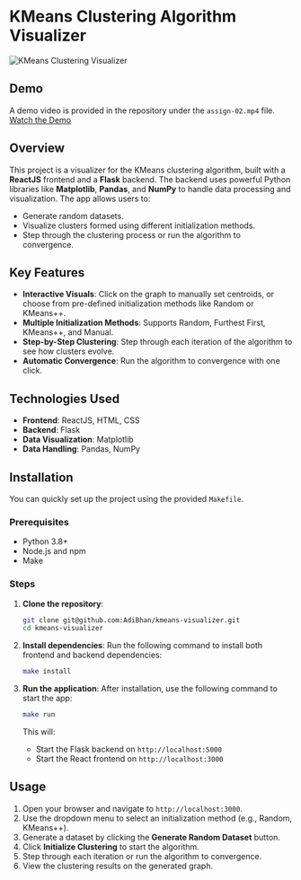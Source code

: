 # KMeans Clustering Algorithm Visualizer

![KMeans Clustering Visualizer](https://i.gyazo.com/fea9be841df1375055f5520a6a57b394.png)

## Demo

A demo video is provided in the repository under the `assign-02.mp4` file. [Watch the Demo](./assign-02.mp4)

## Overview

This project is a visualizer for the KMeans clustering algorithm, built with a **ReactJS** frontend and a **Flask** backend. The backend uses powerful Python libraries like **Matplotlib**, **Pandas**, and **NumPy** to handle data processing and visualization. The app allows users to:
- Generate random datasets.
- Visualize clusters formed using different initialization methods.
- Step through the clustering process or run the algorithm to convergence.

## Key Features
- **Interactive Visuals**: Click on the graph to manually set centroids, or choose from pre-defined initialization methods like Random or KMeans++.
- **Multiple Initialization Methods**: Supports Random, Furthest First, KMeans++, and Manual.
- **Step-by-Step Clustering**: Step through each iteration of the algorithm to see how clusters evolve.
- **Automatic Convergence**: Run the algorithm to convergence with one click.

## Technologies Used
- **Frontend**: ReactJS, HTML, CSS
- **Backend**: Flask
- **Data Visualization**: Matplotlib
- **Data Handling**: Pandas, NumPy

## Installation

You can quickly set up the project using the provided `Makefile`.

### Prerequisites
- Python 3.8+
- Node.js and npm
- Make

### Steps

1. **Clone the repository**:
    ```bash
    git clone git@github.com:AdiBhan/kmeans-visualizer.git 
    cd kmeans-visualizer
    ```

2. **Install dependencies**:
    Run the following command to install both frontend and backend dependencies:
    ```bash
    make install
    ```

3. **Run the application**:
    After installation, use the following command to start the app:
    ```bash
    make run
    ```

    This will:
    - Start the Flask backend on `http://localhost:5000`
    - Start the React frontend on `http://localhost:3000`

## Usage

1. Open your browser and navigate to `http://localhost:3000`.
2. Use the dropdown menu to select an initialization method (e.g., Random, KMeans++).
3. Generate a dataset by clicking the **Generate Random Dataset** button.
4. Click **Initialize Clustering** to start the algorithm.
5. Step through each iteration or run the algorithm to convergence.
6. View the clustering results on the generated graph.